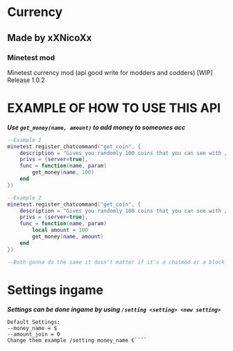 # Currency
## Made by xXNicoXx
### Minetest mod
Minetest currency mod (api good write for modders and codders) [WIP] Release 1.0.2

# EXAMPLE OF HOW TO USE THIS API
***Use ````get_money(name, amount)```` to add money to someones acc***
````lua
--Example 1
minetest.register_chatcommand("get_coin", {
    description = "Gives you randomly 100 coins that you can see with /money",
    privs = {server=true},
    func = function(name, param)
        get_money(name, 100)
    end
})

--Example 2
minetest.register_chatcommand("get_coin", {
    description = "Gives you randomly 100 coins that you can see with /money",
    privs = {server=true},
    func = function(name, param)
        local amount = 100
        get_money(name, amount)
    end
})

--Both gonna do the same it dosn't matter if it's a chatmod or a block you mine or monster you kill :)
````

# Settings ingame
***Settings can be done ingame by using ````/setting <setting> <new setting>````***
````
Default Settings:
--money_name = $
--amount_join = 0
Change them example /setting money_name €````
